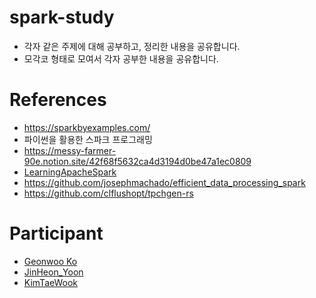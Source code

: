 # spark-study

- 각자 같은 주제에 대해 공부하고, 정리한 내용을 공유합니다.
- 모각코 형태로 모여서 각자 공부한 내용을 공유합니다.

# References

- <https://sparkbyexamples.com/>
- 파이썬을 활용한 스파크 프로그래밍
- <https://messy-farmer-90e.notion.site/42f68f5632ca4d3194d0be47a1ec0809>
- [LearningApacheSpark](https://runawayhorse001.github.io/LearningApacheSpark/pyspark.pdf)
- <https://github.com/josephmachado/efficient_data_processing_spark>
- <https://github.com/clflushopt/tpchgen-rs>

# Participant

- [Geonwoo Ko](https://github.com/geonwooko)
- [JinHeon_Yoon](https://github.com/yjinheon)
- [KimTaeWook](https://github.com/ktw09876)
